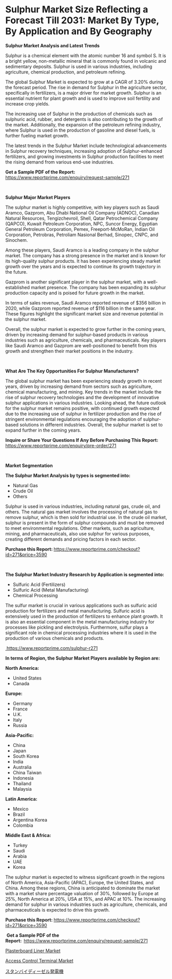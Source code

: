 <p><h1>Sulphur Market Size Reflecting a Forecast Till 2031: Market By Type, By Application and By Geography</h1></p><p><strong>Sulphur Market Analysis and Latest Trends</strong></p>
<p><p>Sulphur is a chemical element with the atomic number 16 and symbol S. It is a bright yellow, non-metallic mineral that is commonly found in volcanic and sedimentary deposits. Sulphur is used in various industries, including agriculture, chemical production, and petroleum refining.</p><p>The global Sulphur Market is expected to grow at a CAGR of 3.20% during the forecast period. The rise in demand for Sulphur in the agriculture sector, specifically in fertilizers, is a major driver for market growth. Sulphur is an essential nutrient for plant growth and is used to improve soil fertility and increase crop yields.</p><p>The increasing use of Sulphur in the production of chemicals such as sulphuric acid, rubber, and detergents is also contributing to the growth of the market. Additionally, the expansion of the petroleum refining industry, where Sulphur is used in the production of gasoline and diesel fuels, is further fueling market growth.</p><p>The latest trends in the Sulphur Market include technological advancements in Sulphur recovery techniques, increasing adoption of Sulphur-enhanced fertilizers, and growing investments in Sulphur production facilities to meet the rising demand from various end-use industries.</p></p>
<p><strong>Get a Sample PDF of the Report:&nbsp;</strong> <a href="https://www.reportprime.com/enquiry/request-sample/271">https://www.reportprime.com/enquiry/request-sample/271</a></p>
<p>&nbsp;</p>
<p><strong>Sulphur Major Market Players</strong></p>
<p><p>The sulphur market is highly competitive, with key players such as Saudi Aramco, Gazprom, Abu Dhabi National Oil Company (ADNOC), Canadian Natural Resources, Tengizchevroil, Shell, Qatar Petrochemical Company (QAPCO), Kuwait Petroleum Corporation, NPC, Suncor Energy, Egyptian General Petroleum Corporation, Pemex, Freeport-McMoRan, Indian Oil Corporation, Petrobras, Petroliam Nasional Berhad, Sinopec, CNPC, and Sinochem.</p><p>Among these players, Saudi Aramco is a leading company in the sulphur market. The company has a strong presence in the market and is known for its high-quality sulphur products. It has been experiencing steady market growth over the years and is expected to continue its growth trajectory in the future.</p><p>Gazprom is another significant player in the sulphur market, with a well-established market presence. The company has been expanding its sulphur production capacity and is poised for future growth in the market. </p><p>In terms of sales revenue, Saudi Aramco reported revenue of $356 billion in 2020, while Gazprom reported revenue of $116 billion in the same year. These figures highlight the significant market size and revenue potential in the sulphur market.</p><p>Overall, the sulphur market is expected to grow further in the coming years, driven by increasing demand for sulphur-based products in various industries such as agriculture, chemicals, and pharmaceuticals. Key players like Saudi Aramco and Gazprom are well-positioned to benefit from this growth and strengthen their market positions in the industry.</p></p>
<p>&nbsp;</p>
<p><strong>What Are The Key Opportunities For Sulphur Manufacturers?</strong></p>
<p><p>The global sulphur market has been experiencing steady growth in recent years, driven by increasing demand from sectors such as agriculture, chemical manufacturing, and mining. Key trends in the market include the rise of sulphur recovery technologies and the development of innovative sulphur applications in various industries. Looking ahead, the future outlook for the sulphur market remains positive, with continued growth expected due to the increasing use of sulphur in fertilizer production and the rise of stringent environmental regulations encouraging the adoption of sulphur-based solutions in different industries. Overall, the sulphur market is set to expand further in the coming years.</p></p>
<p><strong>Inquire or Share Your Questions If Any Before Purchasing This Report:</strong> <a href="https://www.reportprime.com/enquiry/pre-order/271">https://www.reportprime.com/enquiry/pre-order/271</a></p>
<p>&nbsp;</p>
<p><strong>Market Segmentation</strong></p>
<p><strong>The Sulphur Market Analysis by types is segmented into:</strong></p>
<p><ul><li>Natural Gas</li><li>Crude Oil</li><li>Others</li></ul></p>
<p><p>Sulphur is used in various industries, including natural gas, crude oil, and others. The natural gas market involves the processing of natural gas to remove sulphur, which is then sold for industrial use. In the crude oil market, sulphur is present in the form of sulphur compounds and must be removed to meet environmental regulations. Other markets, such as agriculture, mining, and pharmaceuticals, also use sulphur for various purposes, creating different demands and pricing factors in each sector.</p></p>
<p><strong>Purchase this Report:&nbsp;</strong><a href="https://www.reportprime.com/checkout?id=271&price=3590">https://www.reportprime.com/checkout?id=271&price=3590</a></p>
<p>&nbsp;</p>
<p><strong>The Sulphur Market Industry Research by Application is segmented into:</strong></p>
<p><ul><li>Sulfuric Acid (Fertilizers)</li><li>Sulfuric Acid (Metal Manufacturing)</li><li>Chemical Processing</li></ul></p>
<p><p>The sulfur market is crucial in various applications such as sulfuric acid production for fertilizers and metal manufacturing. Sulfuric acid is extensively used in the production of fertilizers to enhance plant growth. It is also an essential component in the metal manufacturing industry for processes like pickling and electrolysis. Furthermore, sulfur plays a significant role in chemical processing industries where it is used in the production of various chemicals and products.</p></p>
<p><a href="https://www.reportprime.com/sulphur-r271">&nbsp;https://www.reportprime.com/sulphur-r271</a></p>
<p><strong>In terms of Region, the Sulphur Market Players available by Region are:</strong></p>
<p>
    <p> <strong> North America: </strong>
        <ul>
            <li>United States</li>
            <li>Canada</li>
        </ul>
        </p> 
    <p> <strong> Europe: </strong>
        <ul>
            <li>Germany</li>
            <li>France</li>
            <li>U.K.</li>
            <li>Italy</li>
            <li>Russia</li>
        </ul>
        </p> 
    <p> <strong> Asia-Pacific: </strong>
        <ul>
            <li>China</li>
            <li>Japan</li>
            <li>South Korea</li>
            <li>India</li>
            <li>Australia</li>
            <li>China Taiwan</li>
            <li>Indonesia</li>
            <li>Thailand</li>
            <li>Malaysia</li>
        </ul>
        </p> 
    <p> <strong> Latin America: </strong>
        <ul>
            <li>Mexico</li>
            <li>Brazil</li>
            <li>Argentina Korea</li>
            <li>Colombia</li>
        </ul>
        </p> 
    <p> <strong> Middle East & Africa: </strong>
        <ul>
            <li>Turkey</li>
            <li>Saudi</li>
            <li>Arabia</li>
            <li>UAE</li>
            <li>Korea</li>
        </ul>
    </p>
    </p>
<p><p>The sulphur market is expected to witness significant growth in the regions of North America, Asia-Pacific (APAC), Europe, the United States, and China. Among these regions, China is anticipated to dominate the market with a market share percentage valuation of 30%, followed by Europe at 25%, North America at 20%, USA at 15%, and APAC at 10%. The increasing demand for sulphur in various industries such as agriculture, chemicals, and pharmaceuticals is expected to drive this growth.</p></p>
<p><strong>Purchase this Report: </strong><a href="https://www.reportprime.com/checkout?id=271&price=3590">https://www.reportprime.com/checkout?id=271&price=3590</a></p>
<p>&nbsp;<strong>Get a Sample PDF of the Report:&nbsp;&nbsp;</strong><a href="https://www.reportprime.com/enquiry/request-sample/271">https://www.reportprime.com/enquiry/request-sample/271</a></p>
<p><strong></strong></p>
<p><p><a href="https://github.com/ElmoRunolfsson2023/Market-Research-Report-List-1/blob/main/plasterboard-liner-market.md">Plasterboard Liner Market</a></p><p><a href="https://view.publitas.com/reportprime-1/access-control-terminal-market-competitive-analysis-market-trends-and-forecast-to-2031/">Access Control Terminal Market</a></p><p><a href="https://github.com/BrionnaBoyle/Market-Research-Report-List-1/blob/main/478326369914.md">スタンバイディーゼル発電機</a></p></p>